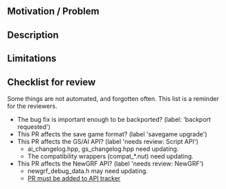 ## Motivation / Problem

<!--
Describe here shortly
* For bug fixes:
    * What problem does this solve?
    * If there is already an issue, link the issue, otherwise describe the problem here.
* For features or gameplay changes:
    * What was the motivation to develop this feature?
    * Does this address any problem with the gameplay or interface?
    * Which group of players do you think would enjoy this feature?
-->


## Description

<!--
Describe here shortly
* For bug fixes:
    * How is the problem solved?
* For features or gameplay changes:
    * What does this feature do?
    * How does it improve/solve the situation described under 'motivation'.
-->


## Limitations

<!--
Describe here
* Is the problem solved in all scenarios?
* Is this feature complete? Are there things that could be added in the future?
* Are there things that are intentionally left out?
* Do you know of a bug or corner case that does not work?
-->


## Checklist for review

Some things are not automated, and forgotten often. This list is a reminder for the reviewers.
* The bug fix is important enough to be backported? (label: 'backport requested')
* This PR affects the save game format? (label 'savegame upgrade')
* This PR affects the GS/AI API? (label 'needs review: Script API')
    * ai_changelog.hpp, gs_changelog.hpp need updating.
    * The compatibility wrappers (compat_*.nut) need updating.
* This PR affects the NewGRF API? (label 'needs review: NewGRF')
    * newgrf_debug_data.h may need updating.
    * [PR must be added to API tracker](https://wiki.openttd.org/en/Development/NewGRF/Specification%20Status)
